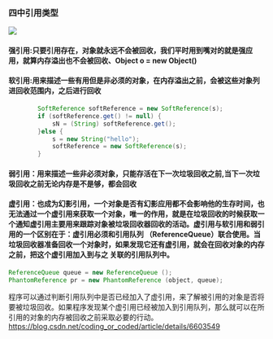 ### 四中引用类型
![](https://pic1.zhimg.com/80/65b7abe9bf2fcd249c789024d95bb67a_hd.jpg)
#### 强引用:只要引用存在，对象就永远不会被回收，我们平时用到嘴对的就是强应用，就算内存溢出也不会被回收、Object o = new Object()
#### 软引用:用来描述一些有用但是非必须的对象，在内存溢出之前，会被这些对象列进回收范围内，之后进行回收
```java
        SoftReference softReference = new SoftReference(s);
        if (softReference.get() != null) {
            sN = (String) softReference.get();
        }else {
            s = new String("hello");
            softReference = new SoftReference(s);
        }
```
#### 弱引用：用来描述一些非必须对象，只能存活在下一次垃圾回收之前,当下一次垃圾回收之前无论内存是不是够，都会回收
#### 虚引用：也成为幻影引用，一个对象是否有幻影应用都不会影响他的生存时间，也无法通过一个虚引用来获取一个对象，唯一的作用，就是在垃圾回收的时候获取一个通知虚引用主要用来跟踪对象被垃圾回收器回收的活动。虚引用与软引用和弱引用的一个区别在于：虚引用必须和引用队列 （ReferenceQueue）联合使用。当垃圾回收器准备回收一个对象时，如果发现它还有虚引用，就会在回收对象的内存之前，把这个虚引用加入到与之 关联的引用队列中。
```java
ReferenceQueue queue = new ReferenceQueue ();
PhantomReference pr = new PhantomReference (object, queue); 
```
程序可以通过判断引用队列中是否已经加入了虚引用，来了解被引用的对象是否将要被垃圾回收。如果程序发现某个虚引用已经被加入到引用队列，那么就可以在所引用的对象的内存被回收之前采取必要的行动。
https://blog.csdn.net/coding_or_coded/article/details/6603549

